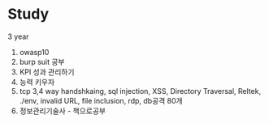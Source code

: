 # Study
3 year

1. owasp10
2. burp suit 공부
3. KPI 성과 관리하기
4. 능력 키우자
5. tcp 3,4 way handshkaing, sql injection, XSS, Directory Traversal, Reltek, ./env, invalid URL, file inclusion, rdp, db공격 80개
6. 정보관리기술사 - 책으로공부
   
